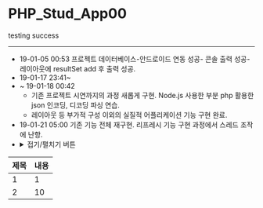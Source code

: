 # PHP_Stud_App00
testing success

* * *
  - 19-01-05 00:53 프로젝트 데이터베이스-안드로이드 연동 성공- 콘솔 출력 성공- 레이아웃에 resultSet add 후 출력 성공.
  - 19-01-17 23:41~ 
  - ~ 19-01-18 00:42 
    - 기존 프로젝트 시연까지의 과정 새롭게 구현. Node.js 사용한 부분 php 활용한 json 인코딩, 디코딩 파싱 연습.
    - 레이아웃 등 부가적 구성 이외의 실질적 어플리케이션 기능 구현 완료.
  - 19-01-21 05:00 기존 기능 전체 재구현. 리프레시 기능 구현 과정에서 스레드 조작에 난항.
  - <details><summary>접기/펼치기 버튼</summary><div markdown="1">

  |제목|내용|
  |--|--|
  |1|1|
  |2|10|

</div>


</details>
